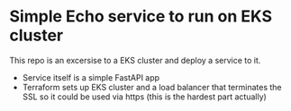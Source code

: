 # Simple Echo service to run on EKS cluster

This repo is an excersise to a EKS cluster and deploy a service to it.

- Service itself is a simple FastAPI app
- Terraform sets up EKS cluster and a load balancer that terminates the SSL so it could be used via https (this is the hardest part actually)